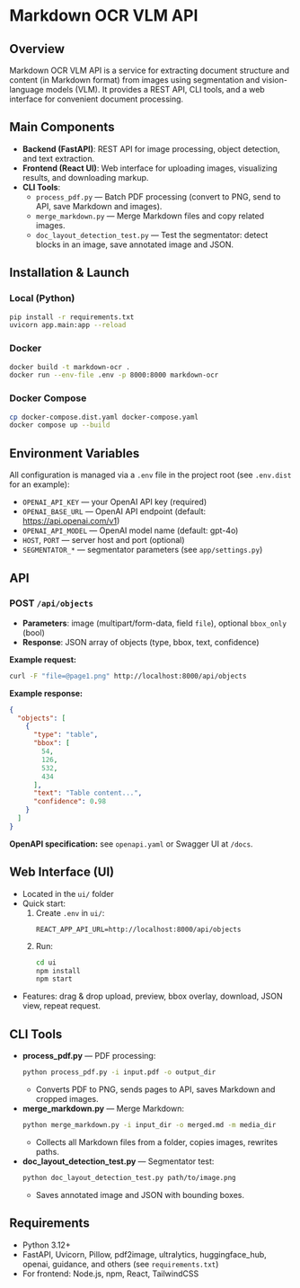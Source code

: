 # Markdown OCR VLM API

## Overview

Markdown OCR VLM API is a service for extracting document structure and content (in Markdown format) from images using
segmentation and vision-language models (VLM). It provides a REST API, CLI tools, and a web interface for convenient
document processing.

## Main Components

- **Backend (FastAPI)**: REST API for image processing, object detection, and text extraction.
- **Frontend (React UI)**: Web interface for uploading images, visualizing results, and downloading markup.
- **CLI Tools**:
    - `process_pdf.py` — Batch PDF processing (convert to PNG, send to API, save Markdown and images).
    - `merge_markdown.py` — Merge Markdown files and copy related images.
    - `doc_layout_detection_test.py` — Test the segmentator: detect blocks in an image, save annotated image and JSON.

## Installation & Launch

### Local (Python)

```bash
pip install -r requirements.txt
uvicorn app.main:app --reload
```

### Docker

```bash
docker build -t markdown-ocr .
docker run --env-file .env -p 8000:8000 markdown-ocr
```

### Docker Compose

```bash
cp docker-compose.dist.yaml docker-compose.yaml
docker compose up --build
```

## Environment Variables

All configuration is managed via a `.env` file in the project root (see `.env.dist` for an example):

- `OPENAI_API_KEY` — your OpenAI API key (required)
- `OPENAI_BASE_URL` — OpenAI API endpoint (default: https://api.openai.com/v1)
- `OPENAI_API_MODEL` — OpenAI model name (default: gpt-4o)
- `HOST`, `PORT` — server host and port (optional)
- `SEGMENTATOR_*` — segmentator parameters (see `app/settings.py`)

## API

### POST `/api/objects`

- **Parameters**: image (multipart/form-data, field `file`), optional `bbox_only` (bool)
- **Response**: JSON array of objects (type, bbox, text, confidence)

**Example request:**

```bash
curl -F "file=@page1.png" http://localhost:8000/api/objects
```

**Example response:**

```json
{
  "objects": [
    {
      "type": "table",
      "bbox": [
        54,
        126,
        532,
        434
      ],
      "text": "Table content...",
      "confidence": 0.98
    }
  ]
}
```

**OpenAPI specification:** see `openapi.yaml` or Swagger UI at `/docs`.

## Web Interface (UI)

- Located in the `ui/` folder
- Quick start:
    1. Create `.env` in `ui/`:
       ```
       REACT_APP_API_URL=http://localhost:8000/api/objects
       ```
    2. Run:
       ```bash
       cd ui
       npm install
       npm start
       ```
- Features: drag & drop upload, preview, bbox overlay, download, JSON view, repeat request.

## CLI Tools

- **process_pdf.py** — PDF processing:
  ```bash
  python process_pdf.py -i input.pdf -o output_dir
  ```
    - Converts PDF to PNG, sends pages to API, saves Markdown and cropped images.
- **merge_markdown.py** — Merge Markdown:
  ```bash
  python merge_markdown.py -i input_dir -o merged.md -m media_dir
  ```
    - Collects all Markdown files from a folder, copies images, rewrites paths.
- **doc_layout_detection_test.py** — Segmentator test:
  ```bash
  python doc_layout_detection_test.py path/to/image.png
  ```
    - Saves annotated image and JSON with bounding boxes.

## Requirements

- Python 3.12+
- FastAPI, Uvicorn, Pillow, pdf2image, ultralytics, huggingface_hub, openai, guidance, and others (see
  `requirements.txt`)
- For frontend: Node.js, npm, React, TailwindCSS
